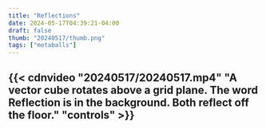 ```yaml
---
title: "Reflections"
date: 2024-05-17T04:39:21-04:00
draft: false
thumb: "20240517/thumb.png"
tags: ["metaballs"]
---
```

{{< cdnvideo "20240517/20240517.mp4" "A vector cube rotates above a grid plane. The word Reflection is in the background. Both reflect off the floor." "controls" >}}
---

